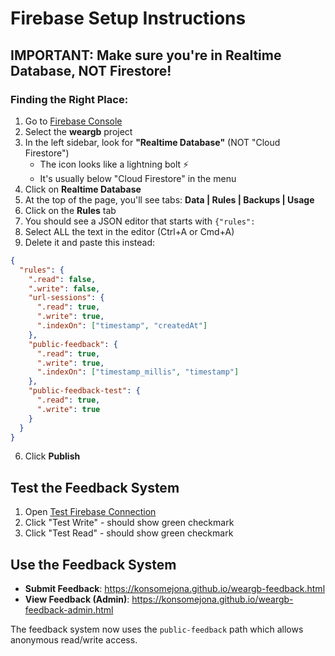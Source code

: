 # Firebase Setup Instructions

## IMPORTANT: Make sure you're in Realtime Database, NOT Firestore!

### Finding the Right Place:

1. Go to [Firebase Console](https://console.firebase.google.com/)
2. Select the **weargb** project
3. In the left sidebar, look for **"Realtime Database"** (NOT "Cloud Firestore")
   - The icon looks like a lightning bolt ⚡
   - It's usually below "Cloud Firestore" in the menu
4. Click on **Realtime Database**
5. At the top of the page, you'll see tabs: **Data | Rules | Backups | Usage**
6. Click on the **Rules** tab
7. You should see a JSON editor that starts with `{"rules":`
8. Select ALL the text in the editor (Ctrl+A or Cmd+A)
9. Delete it and paste this instead:

```json
{
  "rules": {
    ".read": false,
    ".write": false,
    "url-sessions": {
      ".read": true,
      ".write": true,
      ".indexOn": ["timestamp", "createdAt"]
    },
    "public-feedback": {
      ".read": true,
      ".write": true,
      ".indexOn": ["timestamp_millis", "timestamp"]
    },
    "public-feedback-test": {
      ".read": true,
      ".write": true
    }
  }
}
```

6. Click **Publish**

## Test the Feedback System

1. Open [Test Firebase Connection](https://konsomejona.github.io/test-firebase.html)
2. Click "Test Write" - should show green checkmark
3. Click "Test Read" - should show green checkmark

## Use the Feedback System

- **Submit Feedback**: https://konsomejona.github.io/weargb-feedback.html
- **View Feedback (Admin)**: https://konsomejona.github.io/weargb-feedback-admin.html

The feedback system now uses the `public-feedback` path which allows anonymous read/write access.